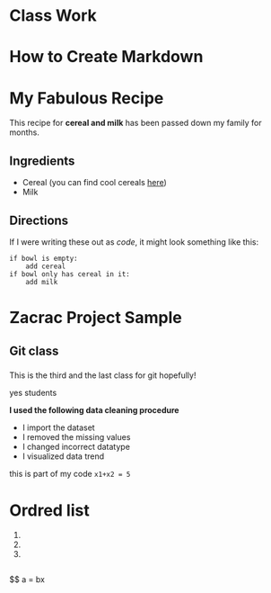 # Class Work
# How to Create Markdown 

<h1>My Fabulous Recipe</h1>

<p>This recipe for <strong>cereal and milk</strong> has been passed down my family for months.</p>

<h2>Ingredients</h2>

<ul>
    <li>Cereal (you can find cool cereals <a href="www.example.com/coolcereals">here</a>)</li>
    <li>Milk</li>
</ul>

<h2>Directions</h2>

<p>If I were writing these out as <em>code</em>, it might look something like this:</p>

<pre><code>if bowl is empty:
    add cereal
if bowl only has cereal in it:
    add milk
</code></pre>
</body>






# Zacrac Project Sample
## Git class
###
This is the third and the last class for git hopefully!

yes students

**I used the following data cleaning procedure**

* I import the dataset
* I removed the missing values
* I changed incorrect datatype
* I visualized data trend


this is part of my code `x1+x2 = 5`


# Ordred list

1.

2.

3.

```This dataset is gotten from [this is the link](dataworld.com/diabetes)

```

$$
a = bx